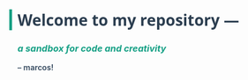 <h1 style="border-left: 5px solid #16a085; padding-left: 10px; font-weight: 700; color: #2c3e50; font-family: 'Segoe UI', Tahoma, Geneva, Verdana, sans-serif;">
  Welcome to my repository —
</h1>

<h3 style="font-style: italic; color: #16a085; margin-left: 15px;">
  a sandbox for code and creativity
</h3>

<p style="font-weight: 600; color: #34495e; margin-left: 15px;">
  – marcos!
</p>
